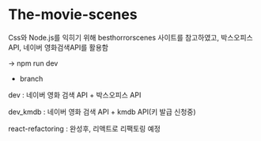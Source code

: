 # The-movie-scenes
Css와 Node.js를 익히기 위해 besthorrorscenes 사이트를 참고하였고, 박스오피스 API, 네이버 영화검색API를 활용함

-> npm run dev


* branch

dev : 네이버 영화 검색 API + 박스오피스 API

dev_kmdb : 네이버 영화 검색 API + kmdb API(키 발급 신청중)

react-refactoring : 완성후, 리액트로 리팩토링 예정
